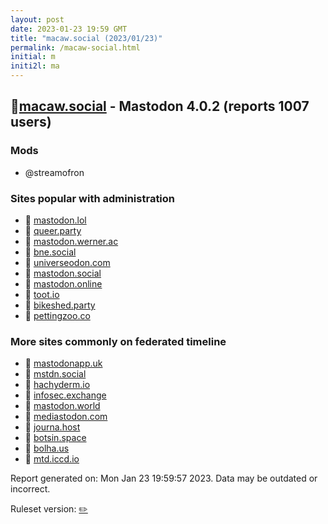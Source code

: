 ```yaml
---
layout: post
date: 2023-01-23 19:59 GMT
title: "macaw.social (2023/01/23)"
permalink: /macaw-social.html
initial: m
initi2l: ma
---
```


## 🐘[macaw.social](https://macaw.social) - Mastodon 4.0.2 (reports 1007 users)

### Mods
 * @streamofron

### Sites popular with administration

* 🐘 [mastodon.lol](/mastodon-lol.html)
* 🐘 [queer.party](/queer-party.html)
* 🐘 [mastodon.werner.ac](/mastodon-werner-ac.html)
* 🐘 [bne.social](/bne-social.html)
* 🐘 [universeodon.com](/universeodon-com.html)
* 🐘 [mastodon.social](/mastodon-social.html)
* 🐘 [mastodon.online](/mastodon-online.html)
* 🐘 [toot.io](/toot-io.html)
* 🐘 [bikeshed.party](/bikeshed-party.html)
* 🐘 [pettingzoo.co](/pettingzoo-co.html)

### More sites commonly on federated timeline

* 🐘 [mastodonapp.uk](/mastodonapp-uk.html)
* 🐘 [mstdn.social](/mstdn-social.html)
* 🐘 [hachyderm.io](/hachyderm-io.html)
* 🐘 [infosec.exchange](/infosec-exchange.html)
* 🐘 [mastodon.world](/mastodon-world.html)
* 🐘 [mediastodon.com](/mediastodon-com.html)
* 🐘 [journa.host](/journa-host.html)
* 🐘 [botsin.space](/botsin-space.html)
* 🐘 [bolha.us](/bolha-us.html)
* 🐘 [mtd.iccd.io](/mtd-iccd-io.html)

Report generated on: Mon Jan 23 19:59:57 2023. Data may be outdated or incorrect.

Ruleset version: [✏️](/version-pencil)
